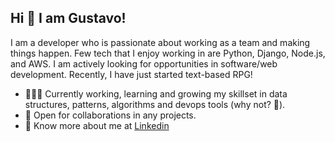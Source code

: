 ## Hi 👋 I am Gustavo! 
I am a developer who is passionate about working as a team and making things happen. Few tech that I enjoy working in are Python, Django, Node.js, and AWS. I am actively looking for opportunities in software/web development. Recently, I have just started text-based RPG!
- 👨🏽‍💻 Currently working, learning and growing my skillset in data structures, patterns, algorithms and devops tools (why not? 🤔).
- 🤝 Open for collaborations in any projects.
- 👨 Know more about me at [Linkedin](https://www.linkedin.com/in/gustavo-pedroni/?locale=en_US) 
